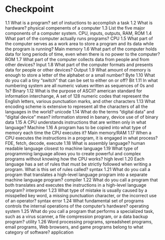 # Checkpoint
1.1 What is a program?
set of instuctions to accomplish a task
1.2 What is hardware?
physical compenents of a computer
1.3 List the five major components of a computer system.
CPU, inputs, outputs, RAM, ROM
1.4 What part of the computer actually runs programs?
CPU
1.5 What part of the computer serves as a work area to store a program and its data while the program is running?
Main memory
1.6 What part of the computer holds data for long periods of time, even when there is no power to the computer?
ROM
1.7 What part of the computer collects data from people and from other devices?
Input
1.8 What part of the computer formats and presents data for people or other devices?
Output
1.9 What amount of memory is enough to store a letter of the alphabet or a small number?
Byte
1.10 What do you call a tiny “switch” that can be set to either on or off?
Bit
1.11 In what numbering system are all numeric values written as sequences of 0s and 1s?
Binary
1.12 What is the purpose of ASCII?
american standard for information interchange, A set of 128 numeric codes that represent the English letters, various punctuation marks, and other characters
1.13 What encoding scheme is extensive to represent all the characters of all the languages in the world?
unicode
1.14 What do the terms “digital data” and “digital device” mean?
information stored in banary, device use of of binary data
1.15 A CPU understands instructions that are written only in what language?
Machine
1.16 A program has to be copied into what type of memory each time the CPU executes it?
Main memory/RAM
1.17 When a CPU executes the instructions in a program, it is engaged in what process?
FDE, fetch, decode, execute
1.18 What is assembly language?
human readable language closest to machine language
1.19 What type of programming language allows you to create powerful and complex programs without knowing how the CPU works?
high level
1.20 Each language has a set of rules that must be strictly followed when writing a program. What is this set of rules called?
syntax
1.21 What do you call a program that translates a high-level language program into a separate machine language program?
compiler
1.22 What do you call a program that both translates and executes the instructions in a high-level language program?
interpreter
1.23 What type of mistake is usually caused by a misspelled key word, a missing punctuation character, or the incorrect use of an operator?
syntax error
1.24 What fundamental set of programs controls the internal operations of the computer’s hardware?
operating system
1.25 What do you call a program that performs a specialized task, such as a virus scanner, a file compression program, or a data backup program?
utility
1.26 Word processing programs, spreadsheet programs, email programs, Web browsers, and game programs belong to what category of software?
application
